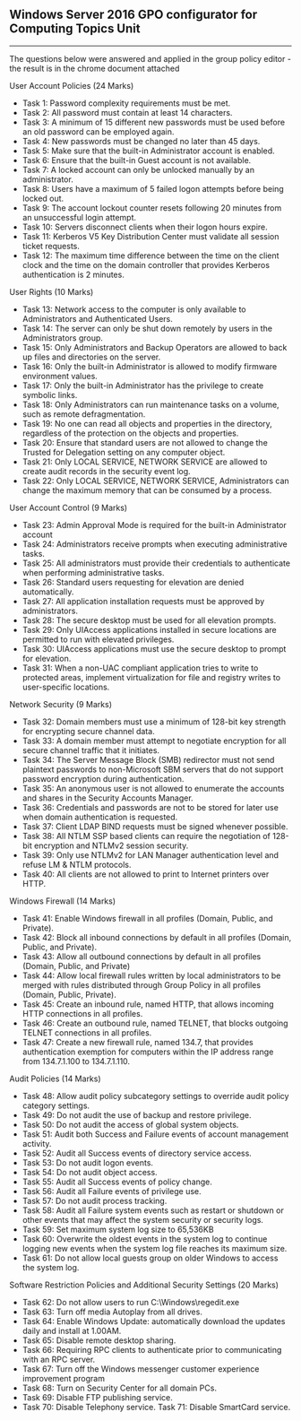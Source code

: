 ## Windows Server 2016 GPO configurator for Computing Topics Unit

------

The questions below were answered and applied in the group policy editor - the result is in the chrome document attached


User Account Policies (24 Marks)

- Task 1: Password complexity requirements must be met.
- Task 2: All password must contain at least 14 characters.
- Task 3: A minimum of 15 different new passwords must be used before an old password can be employed again.
- Task 4: New passwords must be changed no later than 45 days.
- Task 5: Make sure that the built-in Administrator account is enabled.
- Task 6: Ensure that the built-in Guest account is not available.
- Task 7: A locked account can only be unlocked manually by an administrator.
- Task 8: Users have a maximum of 5 failed logon attempts before being locked out.
- Task 9: The account lockout counter resets following 20 minutes from an unsuccessful login attempt.
- Task 10: Servers disconnect clients when their logon hours expire.
- Task 11: Kerberos V5 Key Distribution Center must validate all session ticket requests.
- Task 12: The maximum time difference between the time on the client clock and the time on the domain controller that provides Kerberos authentication is 2 minutes.

User Rights (10 Marks)

- Task 13: Network access to the computer is only available to Administrators and Authenticated Users.
- Task 14: The server can only be shut down remotely by users in the Administrators group.
- Task 15: Only Administrators and Backup Operators are allowed to back up files and directories on the server.
- Task 16: Only the built-in Administrator is allowed to modify firmware environment values.
- Task 17: Only the built-in Administrator has the privilege to create symbolic links.
- Task 18: Only Administrators can run maintenance tasks on a volume, such as remote defragmentation.
- Task 19: No one can read all objects and properties in the directory, regardless of the protection on the objects and properties.
- Task 20: Ensure that standard users are not allowed to change the Trusted for Delegation setting on any computer object.
- Task 21: Only LOCAL SERVICE, NETWORK SERVICE are allowed to create audit records in the security event log.
- Task 22: Only LOCAL SERVICE, NETWORK SERVICE, Administrators can change the maximum memory that can be consumed by a process.

User Account Control (9 Marks)
- Task 23: Admin Approval Mode is required for the built-in Administrator account
- Task 24: Administrators receive prompts when executing administrative tasks.
- Task 25: All administrators must provide their credentials to authenticate when performing administrative tasks.
- Task 26: Standard users requesting for elevation are denied automatically.
- Task 27: All application installation requests must be approved by administrators.
- Task 28: The secure desktop must be used for all elevation prompts.
- Task 29: Only UIAccess applications installed in secure locations are permitted to run with elevated privileges.
- Task 30: UIAccess applications must use the secure desktop to prompt for elevation.
- Task 31: When a non-UAC compliant application tries to write to protected areas, implement virtualization for file and registry writes to user-specific locations.

Network Security (9 Marks)
- Task 32: Domain members must use a minimum of 128-bit key strength for encrypting secure channel data.
- Task 33: A domain member must attempt to negotiate encryption for all secure channel traffic that it initiates.
- Task 34: The Server Message Block (SMB) redirector must not send plaintext passwords to non-Microsoft SBM servers that do not support password encryption during authentication.
- Task 35: An anonymous user is not allowed to enumerate the accounts and shares in the Security Accounts Manager.
- Task 36: Credentials and passwords are not to be stored for later use when domain authentication is requested.
- Task 37: Client LDAP BIND requests must be signed whenever possible.
- Task 38: All NTLM SSP based clients can require the negotiation of 128-bit encryption and NTLMv2 session security.
- Task 39: Only use NTLMv2 for LAN Manager authentication level and refuse LM & NTLM protocols.
- Task 40: All clients are not allowed to print to Internet printers over HTTP.

Windows Firewall (14 Marks)
- Task 41: Enable Windows firewall in all profiles (Domain, Public, and Private).
- Task 42: Block all inbound connections by default in all profiles (Domain, Public, and Private).
- Task 43: Allow all outbound connections by default in all profiles (Domain, Public, and Private)
- Task 44: Allow local firewall rules written by local administrators to be merged with rules distributed through Group Policy in all profiles (Domain, Public, Private).
- Task 45: Create an inbound rule, named HTTP, that allows incoming HTTP connections in all profiles.
- Task 46: Create an outbound rule, named TELNET, that blocks outgoing TELNET connections in all profiles.
- Task 47: Create a new firewall rule, named 134.7, that provides authentication exemption for computers within the IP address range from 134.7.1.100 to 134.7.1.110.

Audit Policies (14 Marks)
- Task 48: Allow audit policy subcategory settings to override audit policy category settings.
- Task 49: Do not audit the use of backup and restore privilege.
- Task 50: Do not audit the access of global system objects.
- Task 51: Audit both Success and Failure events of account management activity.
- Task 52: Audit all Success events of directory service access.
- Task 53: Do not audit logon events.
- Task 54: Do not audit object access.
- Task 55: Audit all Success events of policy change.
- Task 56: Audit all Failure events of privilege use.
- Task 57: Do not audit process tracking.
- Task 58: Audit all Failure system events such as restart or shutdown or other events that may affect the system security or security logs.
- Task 59: Set maximum system log size to 65,536KB
- Task 60: Overwrite the oldest events in the system log to continue logging new events when the system log file reaches its maximum size.
- Task 61: Do not allow local guests group on older Windows to access the system log.

Software Restriction Policies and Additional Security Settings (20 Marks)
- Task 62: Do not allow users to run C:\Windows\regedit.exe
- Task 63: Turn off media Autoplay from all drives.
- Task 64: Enable Windows Update: automatically download the updates daily and install at 1.00AM.
- Task 65: Disable remote desktop sharing.
- Task 66: Requiring RPC clients to authenticate prior to communicating with an RPC server.
- Task 67: Turn off the Windows messenger customer experience improvement program
- Task 68: Turn on Security Center for all domain PCs.
- Task 69: Disable FTP publishing service.
- Task 70: Disable Telephony service.
Task 71: Disable SmartCard service.
